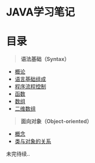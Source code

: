 # JAVA学习笔记
# 目录
> **语法基础（Syntax）**
  * [概论](https://github.com/Ansonnnnn/NotesForJava/blob/master/Syntax/1.1%20概论.md)
  * [语言基础组成](https://github.com/Ansonnnnn/NotesForJava/blob/master/Syntax/1.2%20语言基础组成.md)
  * [程序流程控制](https://github.com/Ansonnnnn/NotesForJava/blob/master/Syntax/1.3%20程序流程控制.md)
  * [函数](https://github.com/Ansonnnnn/NotesForJava/blob/master/Syntax/1.4%20函数.md)
  * [数组](https://github.com/Ansonnnnn/NotesForJava/blob/master/Syntax/1.5%20数组.md)
  * [二维数组](https://github.com/Ansonnnnn/NotesForJava/blob/master/Syntax/1.6%20二维数组.md)
> **面向对象（Object-oriented）**
  * [概念](https://github.com/Ansonnnnn/NotesForJava/blob/master/Object-oriented/2.1%20概念.md)
  * [类与对象的关系](https://github.com/Ansonnnnn/NotesForJava/blob/master/Object-oriented/2.2%20类与对象的关系.md)

  
未完待续..


